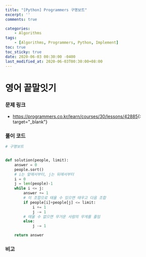 ```yaml
---
title: "[Python] Programmers 구명보트"
excerpt: ''
comments: true

categories:
    - Algorithms
tags:
    - [Algorithms, Programmers, Python, Implement]
toc: true
toc_sticky: true
date: 2020-06-03 00:30:00 -0400
last_modified_at: 2020-06-03T00:30:00+08:00
---
```


# 영어 끝말잇기

### 문제 링크

- <https://programmers.co.kr/learn/courses/30/lessons/42885>{: target="\_blank"}

### 풀이 코드

```python
# 구명보트


def solution(people, limit):
    answer = 0
    people.sort()
    # i는 앞에서부터, j는 뒤에서부터
    i = 0
    j = len(people)-1
    while i <= j:
        answer += 1
        # 이 조합으로 태울 수 있으면 태우고 다음 조합
        if people[i]+people[j] <= limit:
            i += 1
            j -= 1
        # 태울 수 없으면 무거운 사람의 무게를 줄임
        else:
            j -= 1

    return answer
```

### 비고
